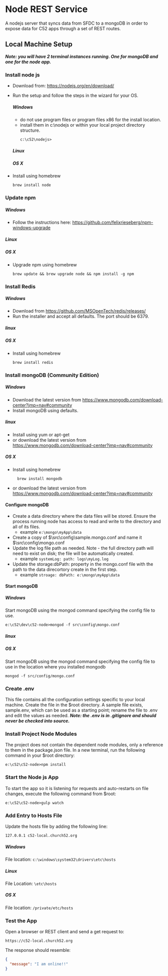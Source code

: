 # Node REST Service
A nodejs server that syncs data from SFDC to a mongoDB in order to expose data for C52 apps through a set of REST routes.

##  Local Machine Setup
***Note: you will have 2 terminal instances running.  One for mongoDB and one for the node app.***

### Install node js
* Download from: https://nodejs.org/en/download/
* Run the setup and follow the steps in the wizard for your OS.
  ##### Windows
  * do not use program files or program files x86 for the install location.
  * install them in c:\nodejs or within your local project directory structure. 
    ```dos
    c:\c52\nodejs>
    ```
  ##### Linux

  ##### OS X
* Install using homebrew 
    ```dos
    brew install node
    ```

### Update npm
  ##### Windows
  * Follow the instructions here: https://github.com/felixrieseberg/npm-windows-upgrade
  ##### Linux

  ##### OS X
* Upgrade npm using homebrew
    ```dos
    brew update && brew upgrade node && npm install -g npm
    ```

### Install Redis
##### Windows
* Download from https://github.com/MSOpenTech/redis/releases/
* Run the installer and accept all defaults.  The port should be 6379.

##### linux

##### OS X
* Install using homebrew 
    ```dos
    brew install redis
    ```

### Install mongoDB (Community Edition)
##### Windows
* Download the latest version from https://www.mongodb.com/download-center?jmp=nav#community
* Install mongoDB using defaults.

##### linux
* Install using yum or apt-get
* or download the latest version from https://www.mongodb.com/download-center?jmp=nav#community

##### OS X
* Install using homebrew
  ```dos
    brew install mongodb
    ```
* or download the latest version from https://www.mongodb.com/download-center?jmp=nav#community

#### Configure mongoDB
* Create a data directory where the data files will be stored.  Ensure the process running node has access to read and write to the directory and all of its files.
   * example 
   `e:\mongo\myApp\data`
* Create a copy of $\src\config\sample.mongo.conf and name it $\src\config\mongo.conf
* Update the log file path as needed.  Note - the full directory path will need to exist on disk; the file will be automatically created.
    * example 
    `systemLog: path: logs\myLog.log`
* Update the storage:dbPath: property in the mongo.conf file with the path to the data direcortory create in the first step.
    * example
    `stroage: dbPath: e:\mongo\myApp\data`

#### Start mongoDB
##### Windows
Start mongoDB using the mongod command specifying the config file to use.
```dos
e:\c52\dev\c52-node>mongod -f src\config\mongo.conf
```

##### linux

##### OS X
Start mongoDB using the mongod command specifying the config file to use in the location where you installed mongodb
  ```dos
  mongod -f src/config/mongo.conf
  ```

### Create .env
This file contains all the configuration settings specific to your local machine.  Create the file in the $root directory.  A sample file exists, sample.env, which can be used as a starting point; rename the file to .env and edit the values as needed.
***Note: the .env is in .gitignore and should never be checked into source.***


### Install Project Node Modules  
The project does not contain the dependent node modules, only a reference to them in the package.json file.
In a new terminal, run the following command in your $root directory:
```dos
e:\c52\c52-node>npm install
```

### Start the Node js App
To start the app so it is listening for requests and auto-restarts on file changes, execute the following command from $root:
```dos
e:\c52\c52-node>gulp watch
```

### Add Entry to Hosts File
Update the hosts file by adding the following line:
```
127.0.0.1 c52-local.church52.org
``` 
##### Windows
File location: `c:\windows\system32\drivers\etc\hosts`
##### Linux
File Location: `\etc\hosts`
##### OS X
File location: `/private/etc/hosts`

### Test the App
Open a browser or REST client and send a get request to:
```
https://c52-local.church52.org
```

The response should resemble:
```json
{
  "message": "I am online!!"
}
```
